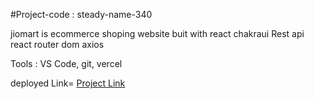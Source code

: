 #Project-code : steady-name-340

jiomart is ecommerce shoping website buit with react chakraui Rest api react router dom axios 

Tools : VS Code, git, vercel 


deployed Link= <a href="https://chipper-khapse-233f71.netlify.app/" />Project Link</a>

